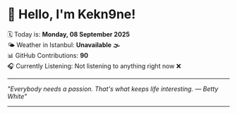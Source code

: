 # 👋 Hello, I'm Kekn9ne!

🗓️ Today is: **Monday, 08 September 2025**  
🌤️ Weather in Istanbul: **Unavailable 🌫️**  
📊 GitHub Contributions: **90**  
🎧 Currently Listening: Not listening to anything right now ❌

---

_"Everybody needs a passion. That's what keeps life interesting. — *Betty White*"_

---
